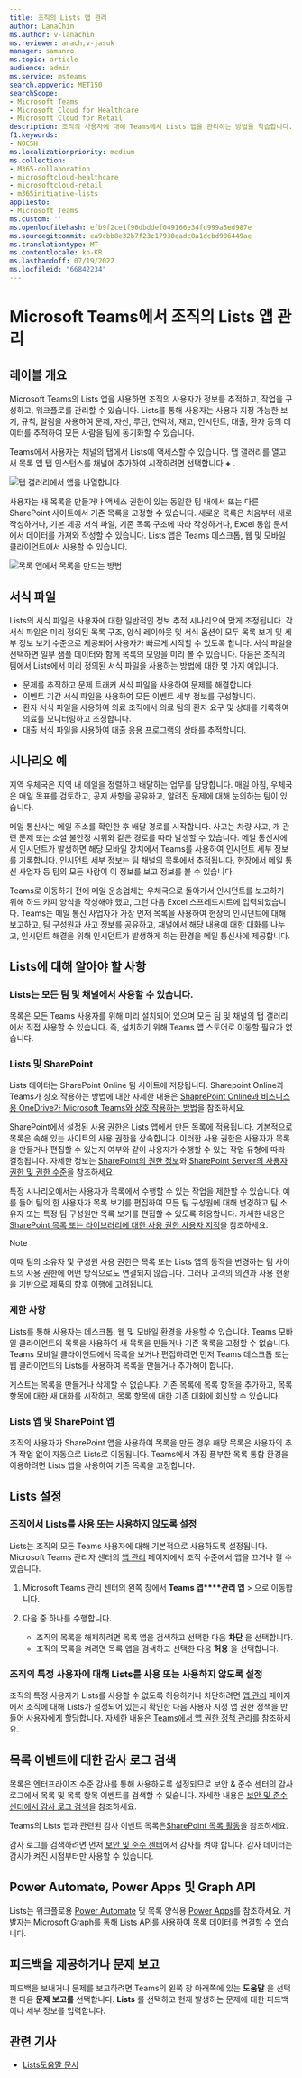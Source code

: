 ```yaml
---
title: 조직의 Lists 앱 관리
author: LanaChin
ms.author: v-lanachin
ms.reviewer: anach,v-jasuk
manager: samanro
ms.topic: article
audience: admin
ms.service: msteams
search.appverid: MET150
searchScope:
- Microsoft Teams
- Microsoft Cloud for Healthcare
- Microsoft Cloud for Retail
description: 조직의 사용자에 대해 Teams에서 Lists 앱을 관리하는 방법을 학습합니다.
f1.keywords:
- NOCSH
ms.localizationpriority: medium
ms.collection:
- M365-collaboration
- microsoftcloud-healthcare
- microsoftcloud-retail
- m365initiative-lists
appliesto:
- Microsoft Teams
ms.custom: ''
ms.openlocfilehash: efb9f2ce1f96dbddef049166e34fd999a5ed987e
ms.sourcegitcommit: ea9cbb8e32b7f23c17930eadc0a1dcbd906449ae
ms.translationtype: MT
ms.contentlocale: ko-KR
ms.lasthandoff: 07/19/2022
ms.locfileid: "66842234"
---
```

# <a name="manage-the-lists-app-for-your-organization-in-microsoft-teams"></a>Microsoft Teams에서 조직의 Lists 앱 관리

## <a name="overview-of-lists"></a>레이블 개요

Microsoft Teams의 Lists 앱을 사용하면 조직의 사용자가 정보를 추적하고, 작업을 구성하고, 워크플로를 관리할 수 있습니다. Lists를 통해 사용자는 사용자 지정 가능한 보기, 규칙, 알림을 사용하여 문제, 자산, 루틴, 연락처, 재고, 인시던트, 대출, 환자 등의 데이터를 추적하여 모든 사람을 팀에 동기화할 수 있습니다.

Teams에서 사용자는 채널의 탭에서 Lists에 액세스할 수 있습니다. 탭 갤러리를 열고 새 목록 앱 탭 인스턴스를 채널에 추가하여 시작하려면 선택합니다 **+** .

![탭 갤러리에서 앱을 나열합니다.](media/lists-tab.png)

사용자는 새 목록을 만들거나 액세스 권한이 있는 동일한 팀 내에서 또는 다른 SharePoint 사이트에서 기존 목록을 고정할 수 있습니다. 새로운 목록은 처음부터 새로 작성하거나, 기본 제공 서식 파일, 기존 목록 구조에 따라 작성하거나, Excel 통합 문서에서 데이터를 가져와 작성할 수 있습니다. Lists 앱은 Teams 데스크톱, 웹 및 모바일 클라이언트에서 사용할 수 있습니다.

![목록 앱에서 목록을 만드는 방법](media/lists-create-list.png)

## <a name="templates"></a>서식 파일

Lists의 서식 파일은 사용자에 대한 일반적인 정보 추적 시나리오에 맞게 조정됩니다. 각 서식 파일은 미리 정의된 목록 구조, 양식 레이아웃 및 서식 옵션이 모두 목록 보기 및 세부 정보 보기 수준으로 제공되어 사용자가 빠르게 시작할 수 있도록 합니다. 서식 파일을 선택하면 일부 샘플 데이터와 함께 목록의 모양을 미리 볼 수 있습니다. 다음은 조직의 팀에서 Lists에서 미리 정의된 서식 파일을 사용하는 방법에 대한 몇 가지 예입니다.

- 문제를 추적하고 문제 트래커 서식 파일을 사용하여 문제를 해결합니다.
- 이벤트 기간 서식 파일을 사용하여 모든 이벤트 세부 정보를 구성합니다.
- 환자 서식 파일을 사용하여 의료 조직에서 의료 팀의 환자 요구 및 상태를 기록하여 의료를 모니터링하고 조정합니다.
- 대출 서식 파일을 사용하여 대출 응용 프로그램의 상태를 추적합니다.

## <a name="example-scenario"></a>시나리오 예

지역 우체국은 지역 내 메일을 정렬하고 배달하는 업무를 담당합니다. 매일 아침, 우체국은 매일 목표를 검토하고, 공지 사항을 공유하고, 알려진 문제에 대해 눈의하는 팀이 있습니다.

메일 통신사는 메일 주소를 확인한 후 배달 경로를 시작합니다. 사고는 차량 사고, 개 관련 문제 또는 소셜 불안정 시위와 같은 경로를 따라 발생할 수 있습니다. 메일 통신사에서 인시던트가 발생하면 해당 모바일 장치에서 Teams를 사용하여 인시던트 세부 정보를 기록합니다. 인시던트 세부 정보는 팀 채널의 목록에서 추적됩니다. 현장에서 메일 통신 사업자 등 팀의 모든 사람이 이 정보를 보고 정보를 볼 수 있습니다.

Teams로 이동하기 전에 메일 운송업체는 우체국으로 돌아가서 인시던트를 보고하기 위해 하드 카피 양식을 작성해야 했고, 그런 다음 Excel 스프레드시트에 입력되었습니다. Teams는 메일 통신 사업자가 가장 먼저 목록을 사용하여 현장의 인시던트에 대해 보고하고, 팀 구성원과 사고 정보를 공유하고, 채널에서 해당 내용에 대한 대화를 나누고, 인시던트 해결을 위해 인시던트가 발생하게 하는 환경을 메일 통신사에 제공합니다.

## <a name="what-you-need-to-know-about-lists"></a>Lists에 대해 알아야 할 사항

### <a name="lists-is-available-in-every-team-and-channel"></a>Lists는 모든 팀 및 채널에서 사용할 수 있습니다.

목록은 모든 Teams 사용자를 위해 미리 설치되어 있으며 모든 팀 및 채널의 탭 갤러리에서 직접 사용할 수 있습니다. 즉, 설치하기 위해 Teams 앱 스토어로 이동할 필요가 없습니다.

### <a name="lists-and-sharepoint"></a>Lists 및 SharePoint

Lists 데이터는 SharePoint Online 팀 사이트에 저장됩니다. Sharepoint Online과 Teams가 상호 작용하는 방법에 대한 자세한 내용은 [ShaprePoint Online과 비즈니스용 OneDrive가 Microsoft Teams와 상호 작용하는 방법](SharePoint-OneDrive-interact.md)을 참조하세요.

SharePoint에서 설정된 사용 권한은 Lists 앱에서 만든 목록에 적용됩니다. 기본적으로 목록은 속해 있는 사이트의 사용 권한을 상속합니다. 이러한 사용 권한은 사용자가 목록을 만들거나 편집할 수 있는지 여부와 같이 사용자가 수행할 수 있는 작업 유형에 따라 결정됩니다. 자세한 정보는 [SharePoint의 권한 정보](/sharepoint/understanding-permission-levels)와 [SharePoint Server의 사용자 권한 및 권한 수준](/sharepoint/sites/user-permissions-and-permission-levels)을 참조하세요.

특정 시나리오에서는 사용자가 목록에서 수행할 수 있는 작업을 제한할 수 있습니다. 예를 들어 팀의 한 사용자가 목록 보기를 편집하여 모든 팀 구성원에 대해 변경하고 팀 소유자 또는 특정 팀 구성원만 목록 보기를 편집할 수 있도록 허용합니다. 자세한 내용은 [SharePoint 목록 또는 라이브러리에 대한 사용 권한 사용자 지정](https://support.microsoft.com/office/customize-permissions-for-a-sharepoint-list-or-library-02d770f3-59eb-4910-a608-5f84cc297782#ID0EAACAAA=Online,_2019,_2016,_2013)을 참조하세요.

> [!NOTE]
> 이때 팀의 소유자 및 구성원 사용 권한은 목록 또는 Lists 앱의 동작을 변경하는 팀 사이트의 사용 권한에 어떤 방식으로도 연결되지 않습니다. 그러나 고객의 의견과 사용 현황을 기반으로 제품의 향후 이행에 고려됩니다.  

### <a name="limitations"></a>제한 사항

Lists를 통해 사용자는 데스크톱, 웹 및 모바일 환경을 사용할 수 있습니다. Teams 모바일 클라이언트의 목록을 사용하여 새 목록을 만들거나 기존 목록을 고정할 수 없습니다. Teams 모바일 클라이언트에서 목록을 보거나 편집하려면 먼저 Teams 데스크톱 또는 웹 클라이언트의 Lists를 사용하여 목록을 만들거나 추가해야 합니다.

게스트는 목록을 만들거나 삭제할 수 없습니다. 기존 목록에 목록 항목을 추가하고, 목록 항목에 대한 새 대화를 시작하고, 목록 항목에 대한 기존 대화에 회신할 수 있습니다.

### <a name="lists-and-the-sharepoint-app"></a>Lists 앱 및 SharePoint 앱

조직의 사용자가 SharePoint 앱을 사용하여 목록을 만든 경우 해당 목록은 사용자의 추가 작업 없이 자동으로 Lists로 이동됩니다. Teams에서 가장 풍부한 목록 통합 환경을 이용하려면 Lists 앱을 사용하여 기존 목록을 고정합니다.

## <a name="set-up-lists"></a>Lists 설정

### <a name="enable-or-disable-lists-in-your-organization"></a>조직에서 Lists를 사용 또는 사용하지 않도록 설정

Lists는 조직의 모든 Teams 사용자에 대해 기본적으로 사용하도록 설정됩니다. Microsoft Teams 관리자 센터의 [앱 관리](manage-apps.md) 페이지에서 조직 수준에서 앱을 끄거나 켤 수 있습니다.

1. Microsoft Teams 관리 센터의 왼쪽 창에서 **Teams 앱****관리 앱** > 으로 이동합니다.
2. 다음 중 하나를 수행합니다.

    - 조직의 목록을 해제하려면 목록 앱을 검색하고 선택한 다음 **차단** 을 선택합니다.
    - 조직의 목록을 켜려면 목록 앱을 검색하고 선택한 다음 **허용** 을 선택합니다.

### <a name="enable-or-disable-lists-for-specific-users-in-your-organization"></a>조직의 특정 사용자에 대해 Lists를 사용 또는 사용하지 않도록 설정

조직의 특정 사용자가 Lists를 사용할 수 없도록 허용하거나 차단하려면 [앱 관리](manage-apps.md) 페이지에서 조직에 대해 Lists가 설정되어 있는지 확인한 다음 사용자 지정 앱 권한 정책을 만들어 사용자에게 할당합니다. 자세한 내용은 [Teams에서 앱 권한 정책 관리](teams-app-permission-policies.md)를 참조하세요.

## <a name="search-the-audit-log-for-list-events"></a>목록 이벤트에 대한 감사 로그 검색

목록은 엔터프라이즈 수준 감사를 통해 사용하도록 설정되므로 보안 & 준수 센터의 감사 로그에서 목록 및 목록 항목 이벤트를 검색할 수 있습니다. 자세한 내용은 [보안 및 준수 센터에서 감사 로그 검색](/microsoft-365/compliance/search-the-audit-log-in-security-and-compliance)을 참조하세요.

Teams의 Lists 앱과 관련된 감사 이벤트 목록은[SharePoint 목록 활동](/microsoft-365/compliance/search-the-audit-log-in-security-and-compliance#sharepoint-list-activities)을 참조하세요.

감사 로그를 검색하려면 먼저 [보안 및 준수 센터](https://protection.office.com)에서 감사를 켜야 합니다. 감사 데이터는 감사가 켜진 시점부터만 사용할 수 있습니다.

## <a name="power-automate-power-apps-and-graph-api"></a>Power Automate, Power Apps 및 Graph API

Lists는 워크플로용 [Power Automate](/power-automate/flow-types) 및 목록 양식용 [Power Apps](/powerapps/maker/canvas-apps/customize-list-form)를 참조하세요. 개발자는 Microsoft Graph를 통해 [Lists API](/sharepoint/dev/sp-add-ins/working-with-lists-and-list-items-with-rest)를 사용하여 목록 데이터를 연결할 수 있습니다.

## <a name="give-feedback-or-report-an-issue"></a>피드백을 제공하거나 문제 보고
  
피드백을 보내거나 문제를 보고하려면 Teams의 왼쪽 창 아래쪽에 있는 **도움말** 을 선택한 다음 **문제 보고를** 선택합니다. **Lists** 를 선택하고 현재 발생하는 문제에 대한 피드백이나 세부 정보를 입력합니다.

## <a name="related-articles"></a>관련 기사

- [Lists도움말 문서](https://support.microsoft.com/office/apps-and-services-cc1fba57-9900-4634-8306-2360a40c665b#PickTab=Lists)
